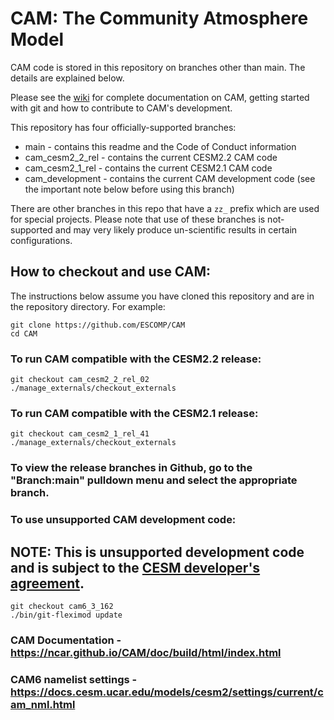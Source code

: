# CAM: The Community Atmosphere Model

CAM code is stored in this repository on branches other than main.  The details are explained below.

Please see the [wiki](https://github.com/ESCOMP/CAM/wiki) for complete documentation on CAM, getting started with git and how to contribute to CAM's development.

This repository has four officially-supported branches:
* main - contains this readme and the Code of Conduct information
* cam_cesm2_2_rel - contains the current CESM2.2 CAM code
* cam_cesm2_1_rel - contains the current CESM2.1 CAM code
* cam_development - contains the current CAM development code (see the important note below before using this branch)

There are other branches in this repo that have a `zz_` prefix which are used for special projects.  Please note that use of these branches is not-supported and may very likely produce un-scientific results in certain configurations.

## How to checkout and use CAM:

The instructions below assume you have cloned this repository and are in the repository directory. For example:
```
git clone https://github.com/ESCOMP/CAM
cd CAM
```
### To run CAM compatible with the CESM2.2 release:
```
git checkout cam_cesm2_2_rel_02
./manage_externals/checkout_externals
```
### To run CAM compatible with the CESM2.1 release:
```
git checkout cam_cesm2_1_rel_41
./manage_externals/checkout_externals
```
### To view the release branches in Github, go to the "Branch:main" pulldown menu and select the appropriate branch.

### To use unsupported CAM **development** code:

## NOTE: This is **unsupported** development code and is subject to the [CESM developer's agreement](https://www.cgd.ucar.edu/sections/cseg/policies).
```
git checkout cam6_3_162
./bin/git-fleximod update
```
### CAM Documentation - https://ncar.github.io/CAM/doc/build/html/index.html

### CAM6 namelist settings - https://docs.cesm.ucar.edu/models/cesm2/settings/current/cam_nml.html

